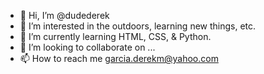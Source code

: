- 👋 Hi, I’m @dudederek
- 👀 I’m interested in the outdoors, learning new things, etc.
- 🌱 I’m currently learning HTML, CSS, & Python.
- 💞️ I’m looking to collaborate on ...
- 📫 How to reach me garcia.derekm@yahoo.com

<!---
dudederek/dudederek is a ✨ special ✨ repository because its `README.md` (this file) appears on your GitHub profile.
You can click the Preview link to take a look at your changes.
--->
